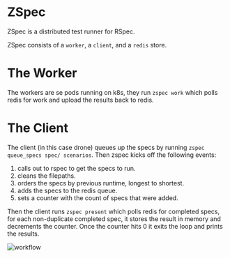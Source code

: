 # ZSpec

ZSpec is a distributed test runner for RSpec.

ZSpec consists of a `worker`, a `client`, and a `redis` store.

# The Worker
The workers are se pods running on k8s, they run `zspec work` which polls redis for work and upload the results back to redis.

# The Client

The client (in this case drone) queues up the specs by running `zspec queue_specs spec/ scenarios`. Then zspec kicks off the following events:
1) calls out to rspec to get the specs to run.
2) cleans the filepaths.
3) orders the specs by previous runtime, longest to shortest.
4) adds the specs to the redis queue.
5) sets a counter with the count of specs that were added.

Then the client runs `zspec present` which polls redis for completed specs, for each non-duplicate completed spec, it stores the result in memory and decrements the counter. Once the counter hits 0 it exits the loop and prints the results.

![workflow](https://github.com/StreetEasy/zspec/master/workflow.png "Workflow")
